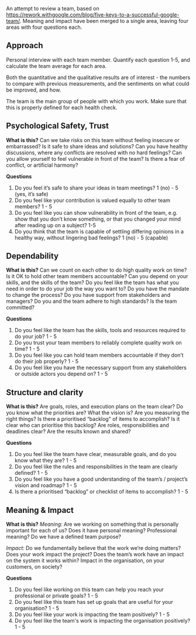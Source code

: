 An attempt to review a team, based on https://rework.withgoogle.com/blog/five-keys-to-a-successful-google-team/. Meaning and impact have been merged to a single area, leaving four areas with four questions each.

## Approach
Personal interview with each team member. Quantify each question 1-5, and calculate the team average for each area.

Both the quantitative and the qualitative results are of interest - the numbers to compare with previous measurements, and the sentiments on what could be improved, and how.

The team is the main group of people with which you work. Make sure that this is properly defined for each health check.

## Psychological Safety, Trust
**What is this?**
Can we take risks on this team without feeling insecure or embarrassed? Is it safe to share ideas and solutions? Can you have healthy discussions, where any conflicts are resolved with no hard feelings? Can you allow yourself to feel vulnerable in front of the team? Is there a fear of conflict, or artificial harmony?

**Questions**
1. Do you feel it’s safe to share your ideas in team meetings? 1 (no) - 5 (yes, it’s safe)
2. Do you feel like your contribution is valued equally to other team members? 1 - 5
3. Do you feel like you can show vulnerability in front of the team, e.g. show that you don’t know something, or that you changed your mind after reading up on a subject? 1-5 
4. Do you think that the team is capable of settling differing opinions in a healthy way, without lingering bad feelings? 1 (no) - 5 (capable)

## Dependability
**What is this?**
Can we count on each other to do high quality work on time?
Is it OK to hold other team members accountable? Can you depend on your skills, and the skills of the team? Do you feel like the team has what you need in order to do your job the way you want to? Do you have the mandate to change the process? Do you have support from stakeholders and managers? Do you and the team adhere to high standards? Is the team committed?

**Questions**
1. Do you feel like the team has the skills, tools and resources required to do your job? 1 - 5
2. Do you trust your team members to reliably complete quality work on time? 1 - 5
3. Do you feel like you can hold team members accountable if they don’t do their job properly? 1 - 5
4. Do you feel like you have the necessary support from any stakeholders or outside actors you depend on? 1 - 5

## Structure and clarity
**What is this?**
Are goals, roles, and execution plans on the team clear?
Do you know what the priorities are? What the vision is? Are you measuring the right things? Is there a prioritised “backlog" of items to accomplish? Is it clear who can prioritise this backlog? Are roles, responsibilities and deadlines clear? Are the results known and shared?

**Questions**
1. Do you feel like the team have clear, measurable goals, and do you know what they are? 1 - 5
2. Do you feel like the rules and responsibilities in the team are clearly defined? 1 - 5
3. Do you feel like you have a good understanding of the team’s / project’s vision and roadmap? 1 - 5
4. Is there a prioritised “backlog” or checklist of items to accomplish? 1 - 5

## Meaning & Impact
**What is this?**
_Meaning:_ Are we working on something that is personally important for each of us?
Does it have personal meaning? Professional meaning? Do we have a defined team purpose?

_Impact:_ Do we fundamentally believe that the work we’re doing matters?
Does your work impact the project? Does the team’s work have an impact on the system it works within? Impact in the organisation, on your customers, on society?

**Questions**
1. Do you feel like working on this team can help you reach your professional or private goals? 1 - 5
2. Do you feel like this team has set up goals that are useful for your organisation? 1 - 5
3. Do you feel like your work is impacting the team positively? 1 - 5
4. Do you feel like the team's work is impacting the organisation positively? 1 - 5


